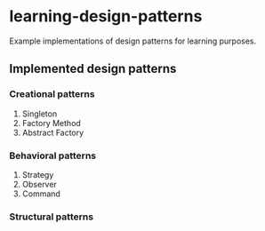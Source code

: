 # learning-design-patterns
Example implementations of design patterns for learning purposes.

## Implemented design patterns
### Creational patterns
1. Singleton
2. Factory Method
3. Abstract Factory
### Behavioral patterns
1. Strategy
2. Observer
3. Command
### Structural  patterns

